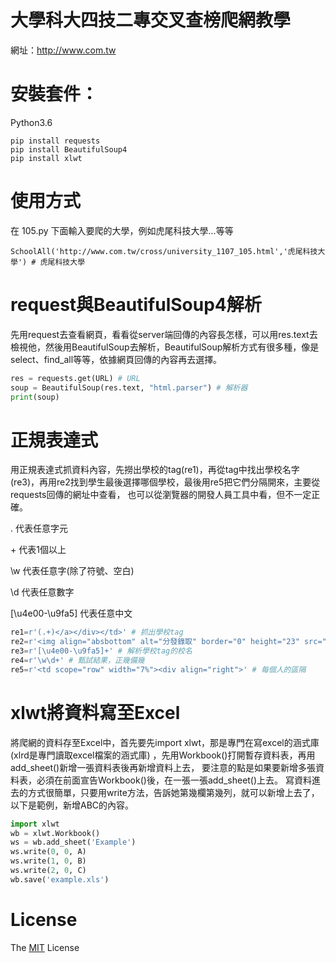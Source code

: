 大學科大四技二專交叉查榜爬網教學
=========================

網址：http://www.com.tw

# 安裝套件：

Python3.6
```
pip install requests
pip install BeautifulSoup4
pip install xlwt
```

# 使用方式

在 105.py 下面輸入要爬的大學，例如虎尾科技大學...等等

```
SchoolAll('http://www.com.tw/cross/university_1107_105.html','虎尾科技大學') # 虎尾科技大學
```

# request與BeautifulSoup4解析

先用request去查看網頁，看看從server端回傳的內容長怎樣，可以用res.text去檢視他，然後用BeautifulSoup去解析，BeautifulSoup解析方式有很多種，像是select、find_all等等，依據網頁回傳的內容再去選擇。

```python
res = requests.get(URL) # URL
soup = BeautifulSoup(res.text, "html.parser") # 解析器
print(soup)
```

# 正規表達式
用正規表達式抓資料內容，先撈出學校的tag(re1)，再從tag中找出學校名字(re3)，再用re2找到學生最後選擇哪個學校，最後用re5把它們分隔開來，主要從requests回傳的網址中查看，
也可以從瀏覽器的開發人員工具中看，但不一定正確。

. 代表任意字元

\+ 代表1個以上

\w 代表任意字(除了符號、空白)

\d 代表任意數字

[\u4e00-\u9fa5] 代表任意中文

```python
re1=r'(.+)</a></div></td>' # 抓出學校tag
re2=r'<img align="absbottom" alt="分發錄取" border="0" height="23" src="images/putdep1.png" title="分發錄取" width="23"/>' # 抓出有沒有上tag
re3=r'[\u4e00-\u9fa5]+' # 解析學校tag的校名
re4=r'\w\d+' # 甄試結果，正幾備幾
re5=r'<td scope="row" width="7%"><div align="right">' # 每個人的區隔
```

# xlwt將資料寫至Excel

將爬網的資料存至Excel中，首先要先import xlwt，那是專門在寫excel的涵式庫(xlrd是專門讀取excel檔案的涵式庫)
，先用Workbook()打開暫存資料表，再用add_sheet()新增一張資料表後再新增資料上去，
要注意的點是如果要新增多張資料表，必須在前面宣告Workbook()後，在一張一張add_sheet()上去。
寫資料進去的方式很簡單，只要用write方法，告訴她第幾欄第幾列，就可以新增上去了，以下是範例，新增ABC的內容。

```python
import xlwt
wb = xlwt.Workbook()
ws = wb.add_sheet('Example')
ws.write(0, 0, A)
ws.write(1, 0, B)
ws.write(2, 0, C)
wb.save('example.xls')
```

# License
The [MIT](LICENSE) License


